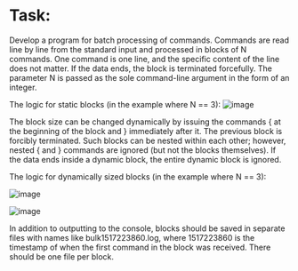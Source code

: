 # Task:

Develop a program for batch processing of commands. Commands are read line by line from the standard input and processed in blocks of N commands. One command is one line, and the specific content of the line does not matter. If the data ends, the block is terminated forcefully. The parameter N is passed as the sole command-line argument in the form of an integer.

The logic for static blocks (in the example where N == 3):
![image](https://github.com/letnonesurvive/bulk/assets/36066335/09cd1f42-4179-487d-91c5-ab67523f9e93)

The block size can be changed dynamically by issuing the commands { at the beginning of the block and } immediately after it. The previous block is forcibly terminated. Such blocks can be nested within each other; however, nested { and } commands are ignored (but not the blocks themselves). If the data ends inside a dynamic block, the entire dynamic block is ignored.

The logic for dynamically sized blocks (in the example where N == 3):

![image](https://github.com/letnonesurvive/bulk/assets/36066335/d0557047-0923-4f64-81db-256c32c7a365)

![image](https://github.com/letnonesurvive/bulk/assets/36066335/605e896a-4852-4239-ba30-207e11a2fcb8)

In addition to outputting to the console, blocks should be saved in separate files with names like bulk1517223860.log, where 1517223860 is the timestamp of when the first command in the block was received. There should be one file per block.

